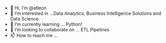 - 👋 Hi, I’m @atleon
- 👀 I’m interested in ...Data Analytics, Business Intelligence Solutions and Data Science
- 🌱 I’m currently learning ... Python! 
- 💞️ I’m looking to collaborate on ... ETL Pipelines
- 📫 How to reach me ...

<!---
atleon/atleon is a ✨ special ✨ repository because its `README.md` (this file) appears on your GitHub profile.
You can click the Preview link to take a look at your changes.
--->
